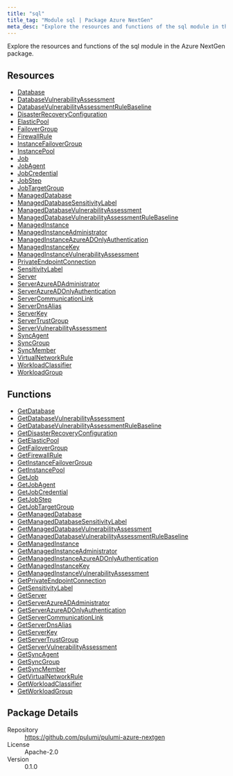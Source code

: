 ```yaml
---
title: "sql"
title_tag: "Module sql | Package Azure NextGen"
meta_desc: "Explore the resources and functions of the sql module in the Azure NextGen package."
---
```


<!-- WARNING: this file was generated by Pulumi Docs Generator. -->
<!-- Do not edit by hand unless you're certain you know what you are doing! -->

Explore the resources and functions of the sql module in the Azure NextGen package.

<h2 id="resources">Resources</h2>
<ul class="api">
    <li><a href="database" title="Database"><span class="symbol resource"></span>Database</a></li>
    <li><a href="databasevulnerabilityassessment" title="DatabaseVulnerabilityAssessment"><span class="symbol resource"></span>DatabaseVulnerabilityAssessment</a></li>
    <li><a href="databasevulnerabilityassessmentrulebaseline" title="DatabaseVulnerabilityAssessmentRuleBaseline"><span class="symbol resource"></span>DatabaseVulnerabilityAssessmentRuleBaseline</a></li>
    <li><a href="disasterrecoveryconfiguration" title="DisasterRecoveryConfiguration"><span class="symbol resource"></span>DisasterRecoveryConfiguration</a></li>
    <li><a href="elasticpool" title="ElasticPool"><span class="symbol resource"></span>ElasticPool</a></li>
    <li><a href="failovergroup" title="FailoverGroup"><span class="symbol resource"></span>FailoverGroup</a></li>
    <li><a href="firewallrule" title="FirewallRule"><span class="symbol resource"></span>FirewallRule</a></li>
    <li><a href="instancefailovergroup" title="InstanceFailoverGroup"><span class="symbol resource"></span>InstanceFailoverGroup</a></li>
    <li><a href="instancepool" title="InstancePool"><span class="symbol resource"></span>InstancePool</a></li>
    <li><a href="job" title="Job"><span class="symbol resource"></span>Job</a></li>
    <li><a href="jobagent" title="JobAgent"><span class="symbol resource"></span>JobAgent</a></li>
    <li><a href="jobcredential" title="JobCredential"><span class="symbol resource"></span>JobCredential</a></li>
    <li><a href="jobstep" title="JobStep"><span class="symbol resource"></span>JobStep</a></li>
    <li><a href="jobtargetgroup" title="JobTargetGroup"><span class="symbol resource"></span>JobTargetGroup</a></li>
    <li><a href="manageddatabase" title="ManagedDatabase"><span class="symbol resource"></span>ManagedDatabase</a></li>
    <li><a href="manageddatabasesensitivitylabel" title="ManagedDatabaseSensitivityLabel"><span class="symbol resource"></span>ManagedDatabaseSensitivityLabel</a></li>
    <li><a href="manageddatabasevulnerabilityassessment" title="ManagedDatabaseVulnerabilityAssessment"><span class="symbol resource"></span>ManagedDatabaseVulnerabilityAssessment</a></li>
    <li><a href="manageddatabasevulnerabilityassessmentrulebaseline" title="ManagedDatabaseVulnerabilityAssessmentRuleBaseline"><span class="symbol resource"></span>ManagedDatabaseVulnerabilityAssessmentRuleBaseline</a></li>
    <li><a href="managedinstance" title="ManagedInstance"><span class="symbol resource"></span>ManagedInstance</a></li>
    <li><a href="managedinstanceadministrator" title="ManagedInstanceAdministrator"><span class="symbol resource"></span>ManagedInstanceAdministrator</a></li>
    <li><a href="managedinstanceazureadonlyauthentication" title="ManagedInstanceAzureADOnlyAuthentication"><span class="symbol resource"></span>ManagedInstanceAzureADOnlyAuthentication</a></li>
    <li><a href="managedinstancekey" title="ManagedInstanceKey"><span class="symbol resource"></span>ManagedInstanceKey</a></li>
    <li><a href="managedinstancevulnerabilityassessment" title="ManagedInstanceVulnerabilityAssessment"><span class="symbol resource"></span>ManagedInstanceVulnerabilityAssessment</a></li>
    <li><a href="privateendpointconnection" title="PrivateEndpointConnection"><span class="symbol resource"></span>PrivateEndpointConnection</a></li>
    <li><a href="sensitivitylabel" title="SensitivityLabel"><span class="symbol resource"></span>SensitivityLabel</a></li>
    <li><a href="server" title="Server"><span class="symbol resource"></span>Server</a></li>
    <li><a href="serverazureadadministrator" title="ServerAzureADAdministrator"><span class="symbol resource"></span>ServerAzureADAdministrator</a></li>
    <li><a href="serverazureadonlyauthentication" title="ServerAzureADOnlyAuthentication"><span class="symbol resource"></span>ServerAzureADOnlyAuthentication</a></li>
    <li><a href="servercommunicationlink" title="ServerCommunicationLink"><span class="symbol resource"></span>ServerCommunicationLink</a></li>
    <li><a href="serverdnsalias" title="ServerDnsAlias"><span class="symbol resource"></span>ServerDnsAlias</a></li>
    <li><a href="serverkey" title="ServerKey"><span class="symbol resource"></span>ServerKey</a></li>
    <li><a href="servertrustgroup" title="ServerTrustGroup"><span class="symbol resource"></span>ServerTrustGroup</a></li>
    <li><a href="servervulnerabilityassessment" title="ServerVulnerabilityAssessment"><span class="symbol resource"></span>ServerVulnerabilityAssessment</a></li>
    <li><a href="syncagent" title="SyncAgent"><span class="symbol resource"></span>SyncAgent</a></li>
    <li><a href="syncgroup" title="SyncGroup"><span class="symbol resource"></span>SyncGroup</a></li>
    <li><a href="syncmember" title="SyncMember"><span class="symbol resource"></span>SyncMember</a></li>
    <li><a href="virtualnetworkrule" title="VirtualNetworkRule"><span class="symbol resource"></span>VirtualNetworkRule</a></li>
    <li><a href="workloadclassifier" title="WorkloadClassifier"><span class="symbol resource"></span>WorkloadClassifier</a></li>
    <li><a href="workloadgroup" title="WorkloadGroup"><span class="symbol resource"></span>WorkloadGroup</a></li>
</ul>

<h2 id="functions">Functions</h2>
<ul class="api">
    <li><a href="getdatabase" title="GetDatabase"><span class="symbol function"></span>GetDatabase</a></li>
    <li><a href="getdatabasevulnerabilityassessment" title="GetDatabaseVulnerabilityAssessment"><span class="symbol function"></span>GetDatabaseVulnerabilityAssessment</a></li>
    <li><a href="getdatabasevulnerabilityassessmentrulebaseline" title="GetDatabaseVulnerabilityAssessmentRuleBaseline"><span class="symbol function"></span>GetDatabaseVulnerabilityAssessmentRuleBaseline</a></li>
    <li><a href="getdisasterrecoveryconfiguration" title="GetDisasterRecoveryConfiguration"><span class="symbol function"></span>GetDisasterRecoveryConfiguration</a></li>
    <li><a href="getelasticpool" title="GetElasticPool"><span class="symbol function"></span>GetElasticPool</a></li>
    <li><a href="getfailovergroup" title="GetFailoverGroup"><span class="symbol function"></span>GetFailoverGroup</a></li>
    <li><a href="getfirewallrule" title="GetFirewallRule"><span class="symbol function"></span>GetFirewallRule</a></li>
    <li><a href="getinstancefailovergroup" title="GetInstanceFailoverGroup"><span class="symbol function"></span>GetInstanceFailoverGroup</a></li>
    <li><a href="getinstancepool" title="GetInstancePool"><span class="symbol function"></span>GetInstancePool</a></li>
    <li><a href="getjob" title="GetJob"><span class="symbol function"></span>GetJob</a></li>
    <li><a href="getjobagent" title="GetJobAgent"><span class="symbol function"></span>GetJobAgent</a></li>
    <li><a href="getjobcredential" title="GetJobCredential"><span class="symbol function"></span>GetJobCredential</a></li>
    <li><a href="getjobstep" title="GetJobStep"><span class="symbol function"></span>GetJobStep</a></li>
    <li><a href="getjobtargetgroup" title="GetJobTargetGroup"><span class="symbol function"></span>GetJobTargetGroup</a></li>
    <li><a href="getmanageddatabase" title="GetManagedDatabase"><span class="symbol function"></span>GetManagedDatabase</a></li>
    <li><a href="getmanageddatabasesensitivitylabel" title="GetManagedDatabaseSensitivityLabel"><span class="symbol function"></span>GetManagedDatabaseSensitivityLabel</a></li>
    <li><a href="getmanageddatabasevulnerabilityassessment" title="GetManagedDatabaseVulnerabilityAssessment"><span class="symbol function"></span>GetManagedDatabaseVulnerabilityAssessment</a></li>
    <li><a href="getmanageddatabasevulnerabilityassessmentrulebaseline" title="GetManagedDatabaseVulnerabilityAssessmentRuleBaseline"><span class="symbol function"></span>GetManagedDatabaseVulnerabilityAssessmentRuleBaseline</a></li>
    <li><a href="getmanagedinstance" title="GetManagedInstance"><span class="symbol function"></span>GetManagedInstance</a></li>
    <li><a href="getmanagedinstanceadministrator" title="GetManagedInstanceAdministrator"><span class="symbol function"></span>GetManagedInstanceAdministrator</a></li>
    <li><a href="getmanagedinstanceazureadonlyauthentication" title="GetManagedInstanceAzureADOnlyAuthentication"><span class="symbol function"></span>GetManagedInstanceAzureADOnlyAuthentication</a></li>
    <li><a href="getmanagedinstancekey" title="GetManagedInstanceKey"><span class="symbol function"></span>GetManagedInstanceKey</a></li>
    <li><a href="getmanagedinstancevulnerabilityassessment" title="GetManagedInstanceVulnerabilityAssessment"><span class="symbol function"></span>GetManagedInstanceVulnerabilityAssessment</a></li>
    <li><a href="getprivateendpointconnection" title="GetPrivateEndpointConnection"><span class="symbol function"></span>GetPrivateEndpointConnection</a></li>
    <li><a href="getsensitivitylabel" title="GetSensitivityLabel"><span class="symbol function"></span>GetSensitivityLabel</a></li>
    <li><a href="getserver" title="GetServer"><span class="symbol function"></span>GetServer</a></li>
    <li><a href="getserverazureadadministrator" title="GetServerAzureADAdministrator"><span class="symbol function"></span>GetServerAzureADAdministrator</a></li>
    <li><a href="getserverazureadonlyauthentication" title="GetServerAzureADOnlyAuthentication"><span class="symbol function"></span>GetServerAzureADOnlyAuthentication</a></li>
    <li><a href="getservercommunicationlink" title="GetServerCommunicationLink"><span class="symbol function"></span>GetServerCommunicationLink</a></li>
    <li><a href="getserverdnsalias" title="GetServerDnsAlias"><span class="symbol function"></span>GetServerDnsAlias</a></li>
    <li><a href="getserverkey" title="GetServerKey"><span class="symbol function"></span>GetServerKey</a></li>
    <li><a href="getservertrustgroup" title="GetServerTrustGroup"><span class="symbol function"></span>GetServerTrustGroup</a></li>
    <li><a href="getservervulnerabilityassessment" title="GetServerVulnerabilityAssessment"><span class="symbol function"></span>GetServerVulnerabilityAssessment</a></li>
    <li><a href="getsyncagent" title="GetSyncAgent"><span class="symbol function"></span>GetSyncAgent</a></li>
    <li><a href="getsyncgroup" title="GetSyncGroup"><span class="symbol function"></span>GetSyncGroup</a></li>
    <li><a href="getsyncmember" title="GetSyncMember"><span class="symbol function"></span>GetSyncMember</a></li>
    <li><a href="getvirtualnetworkrule" title="GetVirtualNetworkRule"><span class="symbol function"></span>GetVirtualNetworkRule</a></li>
    <li><a href="getworkloadclassifier" title="GetWorkloadClassifier"><span class="symbol function"></span>GetWorkloadClassifier</a></li>
    <li><a href="getworkloadgroup" title="GetWorkloadGroup"><span class="symbol function"></span>GetWorkloadGroup</a></li>
</ul>

<h2 id="package-details">Package Details</h2>
<dl class="package-details">
	<dt>Repository</dt>
	<dd><a href="https://github.com/pulumi/pulumi-azure-nextgen">https://github.com/pulumi/pulumi-azure-nextgen</a></dd>
	<dt>License</dt>
	<dd>Apache-2.0</dd>
	<dt>Version</dt>
	<dd>0.1.0</dd>
</dl>




